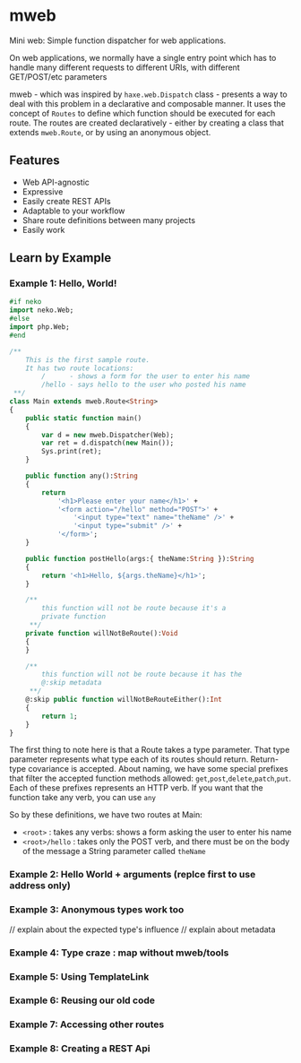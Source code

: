 mweb
====

Mini web: Simple function dispatcher for web applications.

On web applications, we normally have a single entry point which has to handle many different requests
to different URIs, with different GET/POST/etc parameters

mweb - which was inspired by `haxe.web.Dispatch` class - presents a way to deal with this problem in
a declarative and composable manner. It uses the concept of `Routes` to define which function should
be executed for each route.
The routes are created declaratively - either by creating a class that extends `mweb.Route`, or by
using an anonymous object.

## Features

* Web API-agnostic
* Expressive
* Easily create REST APIs
* Adaptable to your workflow
* Share route definitions between many projects
* Easily work 

## Learn by Example

### Example 1: Hello, World!

```haxe
#if neko
import neko.Web;
#else
import php.Web;
#end

/**
	This is the first sample route.
	It has two route locations:
		/      - shows a form for the user to enter his name
		/hello - says hello to the user who posted his name
 **/
class Main extends mweb.Route<String>
{
	public static function main()
	{
		var d = new mweb.Dispatcher(Web);
		var ret = d.dispatch(new Main());
		Sys.print(ret);
	}

	public function any():String
	{
		return 
			'<h1>Please enter your name</h1>' +
			'<form action="/hello" method="POST">' +
				'<input type="text" name="theName" />' +
				'<input type="submit" />' +
			'</form>';
	}

	public function postHello(args:{ theName:String }):String
	{
		return '<h1>Hello, ${args.theName}</h1>';
	}

	/**
		this function will not be route because it's a
		private function
	 **/
	private function willNotBeRoute():Void
	{
	}

	/**
		this function will not be route because it has the
		@:skip metadata
	 **/
	@:skip public function willNotBeRouteEither():Int
	{
		return 1;
	}
}
```

The first thing to note here is that a Route takes a type parameter. That type parameter represents what
type each of its routes should return. Return-type covariance is accepted.
About naming, we have some special prefixes that filter the accepted function methods allowed:
`get`,`post`,`delete`,`patch`,`put`. Each of these prefixes represents an HTTP verb.
If you want that the function take any verb, you can use `any`

So by these definitions, we have two routes at Main:

* `<root>`       : takes any verbs: shows a form asking the user to enter his name
* `<root>/hello` : takes only the POST verb, and there must be on the body of the message a String parameter called `theName`

### Example 2: Hello World + arguments (replce first to use address only)


### Example 3: Anonymous types work too
// explain about the expected type's influence
// explain about metadata

### Example 4: Type craze : map without mweb/tools


### Example 5: Using TemplateLink


### Example 6: Reusing our old code


### Example 7: Accessing other routes


### Example 8: Creating a REST Api

